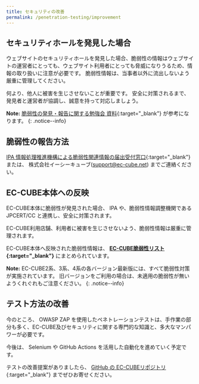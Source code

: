 ```yaml
---
title: セキュリティの改善
permalink: /penetration-testing/improvement
---
```

## セキュリティホールを発見した場合

ウェブサイトのセキュリティホールを発見した場合、脆弱性の情報はウェブサイトの運営者にとっても、ウェブサイト利用者にとっても脅威になりうるため、情報の取り扱いに注意が必要です。
脆弱性情報は、当事者以外に流出しないよう厳重に管理してください。

何より、他人に被害を生じさせないことが重要です。
安全に対策されるまで、発見者と運営者が協調し、誠意を持って対応しましょう。

**Note:** [脆弱性の発見・報告に関する勉強会 資料](https://www.ipa.go.jp/security/vuln/report/notice/handling_20190926.html){:target="_blank"} が参考になります。
{: .notice--info}

## 脆弱性の報告方法

[IPA 情報処理推進機構による脆弱性関連情報の届出受付窓口](https://www.ipa.go.jp/security/vuln/report/){:target="_blank"} または、 株式会社イーシーキューブ(support@ec-cube.net) までご連絡ください。

## EC-CUBE本体への反映

EC-CUBE本体に脆弱性が発見された場合、 IPA や、脆弱性情報調整機関である JPCERT/CC と連携し、安全に対策されます。

EC-CUBE利用店舗、利用者に被害を生じさせないよう、脆弱性情報は厳重に管理されます。

EC-CUBE本体へ反映された脆弱性情報は、 **[EC-CUBE脆弱性リスト](https://www.ec-cube.net/info/weakness/){:target="_blank"}** にまとめられています。

**Note:** EC-CUBE2系、3系、4系の各バージョン最新版には、すべて脆弱性対策が実施されています。
旧バージョンをご利用の場合は、未適用の脆弱性が無いようくれぐれもご注意ください。
{: .notice--info}

## テスト方法の改善

今のところ、 OWASP ZAP を使用したペネトレーションテストは、手作業の部分も多く、EC-CUBE及びセキュリティに関する専門的な知識と、多大なマンパワーが必要です。

今後は、 Selenium や GitHub Actions を活用した自動化を進めていく予定です。

テストの改善提案がありましたら、 [GitHub の EC-CUBEリポジトリ](https://github.com/EC-CUBE/ec-cube){:target="_blank"} までぜひお寄せください。


